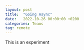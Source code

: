 ```yaml
---
layout: post
title:  "Going Async"
date:   2022-10-26 00:00:00 +0200
categories: Teams
tag: remote
---
```


This is an experiment